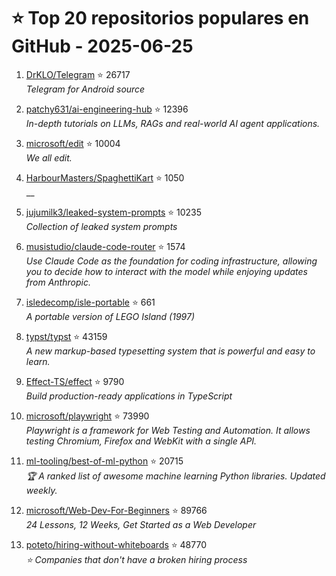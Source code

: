 # ⭐ Top 20 repositorios populares en GitHub - 2025-06-25

1. [DrKLO/Telegram](https://github.com/DrKLO/Telegram) ⭐ 26717  
   _Telegram for Android source_

2. [patchy631/ai-engineering-hub](https://github.com/patchy631/ai-engineering-hub) ⭐ 12396  
   _In-depth tutorials on LLMs, RAGs and real-world AI agent applications._

3. [microsoft/edit](https://github.com/microsoft/edit) ⭐ 10004  
   _We all edit._

4. [HarbourMasters/SpaghettiKart](https://github.com/HarbourMasters/SpaghettiKart) ⭐ 1050  
   __

5. [jujumilk3/leaked-system-prompts](https://github.com/jujumilk3/leaked-system-prompts) ⭐ 10235  
   _Collection of leaked system prompts_

6. [musistudio/claude-code-router](https://github.com/musistudio/claude-code-router) ⭐ 1574  
   _Use Claude Code as the foundation for coding infrastructure, allowing you to decide how to interact with the model while enjoying updates from Anthropic._

7. [isledecomp/isle-portable](https://github.com/isledecomp/isle-portable) ⭐ 661  
   _A portable version of LEGO Island (1997)_

8. [typst/typst](https://github.com/typst/typst) ⭐ 43159  
   _A new markup-based typesetting system that is powerful and easy to learn._

9. [Effect-TS/effect](https://github.com/Effect-TS/effect) ⭐ 9790  
   _Build production-ready applications in TypeScript_

10. [microsoft/playwright](https://github.com/microsoft/playwright) ⭐ 73990  
   _Playwright is a framework for Web Testing and Automation. It allows testing Chromium, Firefox and WebKit with a single API._

11. [ml-tooling/best-of-ml-python](https://github.com/ml-tooling/best-of-ml-python) ⭐ 20715  
   _🏆 A ranked list of awesome machine learning Python libraries. Updated weekly._

12. [microsoft/Web-Dev-For-Beginners](https://github.com/microsoft/Web-Dev-For-Beginners) ⭐ 89766  
   _24 Lessons, 12 Weeks, Get Started as a Web Developer_

13. [poteto/hiring-without-whiteboards](https://github.com/poteto/hiring-without-whiteboards) ⭐ 48770  
   _⭐️ Companies that don't have a broken hiring process_


<!-- Última actualización: 2025-06-25T08:05:57.725304 UTC -->